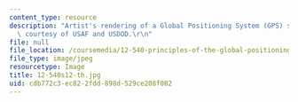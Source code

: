 ```yaml
---
content_type: resource
description: "Artist's rendering of a Global Positioning System (GPS) satellite. Image\
  \ courtesy of USAF and USDOD.\r\n"
file: null
file_location: /coursemedia/12-540-principles-of-the-global-positioning-system-spring-2012/cdb772c3ec822fdd898d529ce208f002_12-540s12-th.jpg
file_type: image/jpeg
resourcetype: Image
title: 12-540s12-th.jpg
uid: cdb772c3-ec82-2fdd-898d-529ce208f002
---
```

